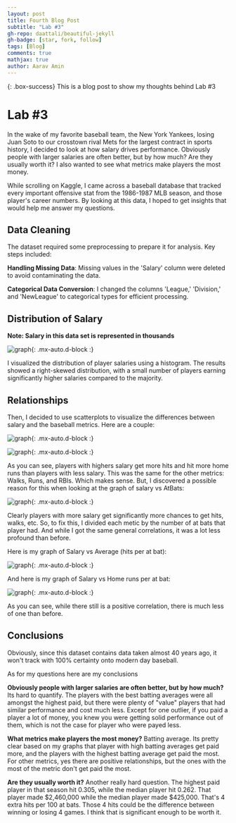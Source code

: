 ```yaml
---
layout: post
title: Fourth Blog Post
subtitle: "Lab #3"
gh-repo: daattali/beautiful-jekyll
gh-badge: [star, fork, follow]
tags: [Blog]
comments: true
mathjax: true
author: Aarav Amin
---
```

{: .box-success}
This is a blog post to show my thoughts behind Lab #3

# Lab #3

In the wake of my favorite baseball team, the New York Yankees, losing Juan Soto to our crosstown rival Mets for the largest contract in sports history, I decided to look at how salary drives performance. Obviously people with larger salaries are often better, but by how much? Are they usually worth it? I also wanted to see what metrics make players the most money.

While scrolling on Kaggle, I came across a baseball database that tracked every important offensive stat from the 1986-1987 MLB season, and those player's career numbers. By looking at this data, I hoped to get insights that would help me answer my questions.

## Data Cleaning

The dataset required some preprocessing to prepare it for analysis. Key steps included:

**Handling Missing Data**: Missing values in the 'Salary' column were deleted to avoid contaminating the data.

**Categorical Data Conversion**: I changed the columns 'League,' 'Division,' and 'NewLeague' to categorical types for efficient processing.

## Distribution of Salary

**Note: Salary in this data set is represented in thousands**

![graph](https://aaravamin15.github.io/assets/img/Salary_distribution.png){: .mx-auto.d-block :}

I visualized the distribution of player salaries using a histogram. The results showed a right-skewed distribution, with a small number of players earning significantly higher salaries compared to the majority.

## Relationships

Then, I decided to use scatterplots to visualize the differences between salary and the baseball metrics. Here are a couple:

![graph](https://aaravamin15.github.io/assets/img/Salaryvshits.png){: .mx-auto.d-block :}

![graph](https://aaravamin15.github.io/assets/img/SalaryvsHomeruns.png){: .mx-auto.d-block :}

As you can see, players with highers salary get more hits and hit more home runs than players with less salary. This was the same for the other metrics: Walks, Runs, and RBIs. Which makes sense. But, I discovered a possible reason for this when looking at the graph of salary vs AtBats:

![graph](https://aaravamin15.github.io/assets/img/Salaryvsatbat.png){: .mx-auto.d-block :}

Clearly players with more salary get significantly more chances to get hits, walks, etc. So, to fix this, I divided each metic by the number of at bats that player had. And while I got the same general correlations, it was a lot less profound than before.

Here is my graph of Salary vs Average (hits per at bat):

![graph](https://aaravamin15.github.io/assets/img/SalaryvsAvg.png){: .mx-auto.d-block :}

And here is my graph of Salary vs Home runs per at bat:

![graph](https://aaravamin15.github.io/assets/img/SalaryvsHr/Atb.png){: .mx-auto.d-block :}

As you can see, while there still is a positive correlation, there is much less of one than before.

## Conclusions

Obviously, since this dataset contains data taken almost 40 years ago, it won't track with 100% certainty onto modern day baseball.

As for my questions here are my conclusions

 **Obviously people with larger salaries are often better, but by how much?** 
    Its hard to quantify. The players with the best batting averages were all amongst the highest paid, but there were plenty of "value" players that had similar performance and cost much less. Except for one outlier, if you paid a player a lot of money, you knew you were getting solid performance out of them, which is not the case for player who were payed less.
 
**What metrics make players the most money?**
    Batting average. Its pretty clear based on my graphs that player with high batting averages get paid more, and the players with the highest batting average get paid the most. For other metrics, yes there are positive relationships, but the ones with the most of the metric don't get paid the most.
 
 **Are they usually worth it?**
    Another really hard question. The highest paid player in that season hit 0.305, while the median player hit 0.262. That player made $2,460,000 while the median player made $425,000. That's 4 extra hits per 100 at bats. Those 4 hits could be the difference between winning or losing 4 games. I think that is significant enough to be worth it.



 
 




